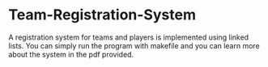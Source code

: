 # Team-Registration-System
A registration system for teams and players is implemented using linked lists. You can simply run the program with makefile and you can learn more about the system in the pdf provided.
